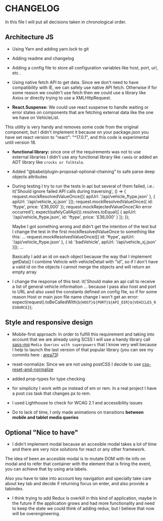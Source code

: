 # CHANGELOG

In this file I will put all decisions taken in chronological order.

## Architecture JS

* Using Yarn and adding yarn.lock to git

* Adding readme and changelog

* Adding a config file to store all configuration variables like host, port, url, etc .

* Using native fetch API to get data.
  Since we don't need to have compatibility with IE, we can safely use native API fetch. Otherwise
  if for some reason we couldn't use fetch then we could use a library like Axios or directly
  trying to use a XMLHttpRequest.

* **React.Suspense:** We could use react suspense to handle waiting or error states on components that
are fetching external data like the one we have on VehicleList.

This utility is very handy and removes some code from the original component, but I didn't
implement it because on your package.json you have set react version to "react": "^17.0.1", and this
code is experimental until version 18.

* **functional library:** since one of the requirements was not to use external libraries I didn't use any
functional library like `ramda` or added an ADT library like `crocks or folktale`.

* Added "@babel/plugin-proposal-optional-chaining" to safe parse deep objects attributes

* During testing I try to run the tests in api but several of them failed, i.e.:
  it('Should ignore failed API calls during traversing', () => {
    request.mockResolvedValueOnce([{ apiUrl: '/api/vehicle_ftype.json' }, { apiUrl: '/api/vehicle_xj.json' }]);
    request.mockResolvedValueOnce({ id: 'ftype', price: '£36,000' });
    request.mockRejectedValueOnce('An error occurred');
    expect(safelyCallApi()).resolves.toEqual([
      { apiUrl: '/api/vehicle_ftype.json', id: 'ftype', price: '£36,000' }
    ]);
  });

  Maybe I got something wrong and didn't get the intention of the test but I change the test in the first
  mockResolvedValueOnce to something like this:
  ...
  request.mockResolvedValueOnce([{ id: 'ftype', apiUrl: '/api/vehicle_ftype.json' }, { id: 'badVehicle', apiUrl: '/api/vehicle_xj.json' }]);
  ...

  Basically I add an id on each object because the way that I implement getData() I combine Vehicle with vehicleDetail
  with "id", so if I don't have a valid id on the objects I cannot merge the objects and will return an empty array

* I change the response of this test:
    it('Should make an api call to receive a list of general vehicle information ...
    because I pass also host and port to URL and also used the constants defined on  config file, so
     if for some reason Host or main json file name change I won't get an error:
        expect(request).toBeCalledWith(`${HOST}${PORT}${API_DIR}${VEHICLES_RESOURCE}`);

## Style and responsive design

* Mobile-first approach: In order to fulfill this requirement and taking into account that we are
  already using SCSS I will use a handy library call [sass-mq](https://github.com/sass-mq/sass-mq)
  `Media Queries with superpowers` that I know very well because I help to launch the last version
  of that popular library (you can see my commits here : [area73](https://github.com/sass-mq/sass-mq/commits?author=area73))

* reset-normalize:  Since we are not using postCSS I decide to use [css-reset-and-normalize](https://www.npmjs.com/package/css-reset-and-normalize)

* added prop-types for type checking

* for simplicity I work with px instead of em or rem. In a real project I have a post css task that
  changes px to rem.

* I used Lighthouse to check for WCAG 2.1 and accessibility issues

* Do to lack of time, I only made animations on transitions **between mobile and tablet media queries**

## Optional "Nice to have"

* I didn't implement modal because an accesible modal takes a lot of time and there are very nice solutions for react or any other framework.

The idea of been an accesible modal is to mutate DOM with tie info on modal and to refer that container with the element that is firing the event, you can achieve that by using aria labels.

Also you have to take into account key navigation and specially take care about key tab and decide if returning focus on enter, and also provide a tabindex.

* I think trying to add Redux is overkill in this kind of application, maybe in the future if the
  application grows and had more functionality and need to keep the state we could think of adding
  redux, but I believe that now will be overengineering.

